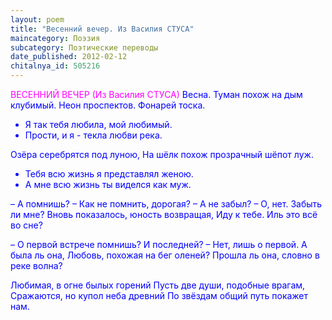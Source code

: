 ```yaml
---
layout: poem
title: "Весенний вечер. Из Василия СТУСА"
maincategory: Поэзия
subcategory: Поэтические переводы
date_published: 2012-02-12
chitalnya_id: 505216
---
```





<FONT COLOR="#ff00ff">ВЕСЕННИЙ ВЕЧЕР 
(Из Василия СТУСА)
</FONT>
<FONT COLOR="#0000ff">Весна. Туман похож на дым клубимый.
Неон проспектов. Фонарей тоска.
- Я так тебя любила, мой любимый.
- Прости, и я - текла любви река.

Озёра серебрятся под луною,
На шёлк похож прозрачный шёпот луж.
- Тебя всю жизнь я представлял женою.
- А мне всю жизнь ты виделся как муж. 

– А помнишь? – Как не помнить, дорогая?
– А не забыл? – О, нет. Забыть ли мне?
Вновь показалось, юность возвращая,
Иду к тебе. Иль это всё во сне?

– О первой встрече помнишь? И последней?
– Нет, лишь о первой. А была ль она,
Любовь, похожая на бег оленей?
Прошла ль она, словно в реке волна?

Любимая, в огне былых горений
Пусть две души, подобные врагам,
Сражаются, но купол неба древний
По звёздам общий путь покажет нам.</FONT>

 





